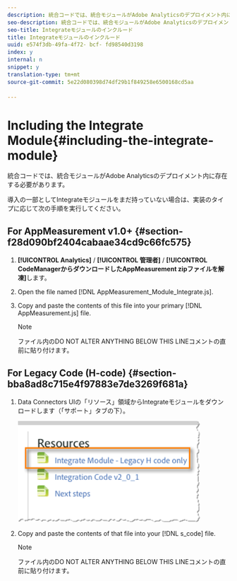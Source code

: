```yaml
---
description: 統合コードでは、統合モジュールがAdobe Analyticsのデプロイメント内に存在する必要があります。
seo-description: 統合コードでは、統合モジュールがAdobe Analyticsのデプロイメント内に存在する必要があります。
seo-title: Integrateモジュールのインクルード
title: Integrateモジュールのインクルード
uuid: e574f3db-49fa-4f72- bcf- fd98540d3198
index: y
internal: n
snippet: y
translation-type: tm+mt
source-git-commit: 5e22d080398d74df29b1f849258e6500168cd5aa

---
```



# Including the Integrate Module{#including-the-integrate-module}

統合コードでは、統合モジュールがAdobe Analyticsのデプロイメント内に存在する必要があります。

導入の一部としてIntegrateモジュールをまだ持っていない場合は、実装のタイプに応じて次の手順を実行してください。

## For AppMeasurement v1.0+ {#section-f28d090bf2404cabaae34cd9c66fc575}

1. **[!UICONTROL Analytics]** / **[!UICONTROL 管理者]** / **[!UICONTROL CodeManagerからダウンロードしたAppMeasurement zipファイルを解凍]**&#x200B;します。

1. Open the file named [!DNL AppMeasurement_Module_Integrate.js].
1. Copy and paste the contents of this file into your primary [!DNL AppMeasurement.js] file.

   >[!NOTE]
   >
   >ファイル内のDO NOT ALTER ANYTHING BELOW THIS LINEコメントの直前に貼り付けます。

## For Legacy Code (H-code) {#section-bba8ad8c715e4f97883e7de3269f681a}

1. Data Connectors UIの「リソース」領域からIntegrateモジュールをダウンロードします（「サポート」タブの下）。

   ![](assets/h_code.png)

1. Copy and paste the contents of that file into your [!DNL s_code] file.

   >[!NOTE]
   >
   >ファイル内のDO NOT ALTER ANYTHING BELOW THIS LINEコメントの直前に貼り付けます。

